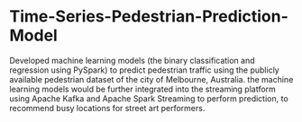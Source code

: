 # Time-Series-Pedestrian-Prediction-Model
Developed machine learning models (the binary classification and regression using PySpark) to predict pedestrian traffic using the publicly available pedestrian dataset of the city of Melbourne, Australia. the machine learning models would be further integrated into the streaming platform using Apache Kafka and Apache Spark Streaming to perform prediction, to recommend busy locations for street art performers.
